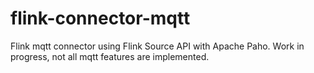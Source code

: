 # flink-connector-mqtt
Flink mqtt connector using Flink Source API with Apache Paho. Work in progress, not all mqtt features are implemented.
